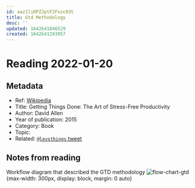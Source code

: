 ```yaml
---
id: aaz1liOPZJptF2Fxzc03t
title: Gtd Methodology
desc: ''
updated: 1642641846529
created: 1642641293957
---
```

# Reading 2022-01-20

## Metadata

- Ref: [Wikipedia](https://en.wikipedia.org/wiki/Getting_Things_Done)
- Title: Getting Things Done: The Art of Stress-Free Productivity
- Author: David Allen
- Year of publication: 2015
- Category: Book
- Topic: 
- Related: [`@levsthings` tweet](https://twitter.com/levsthings/status/1224104529324412929)

## Notes from reading

Workflow diagram that described the GTD methodology
![flow-chart-gtd](https://pbs.twimg.com/media/EPzkk_MX0AMbRRv?format=jpg&name=large){max-width: 300px, display: block, margin: 0 auto}